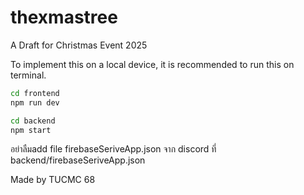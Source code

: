 # thexmastree

A Draft for Christmas Event 2025

To implement this on a local device, it is recommended to run this on terminal.

```bash
cd frontend
npm run dev
```

```bash
cd backend
npm start
```

อย่าลืมadd file firebaseSeriveApp.json จาก discord ที่ backend/firebaseSeriveApp.json

Made by TUCMC 68

